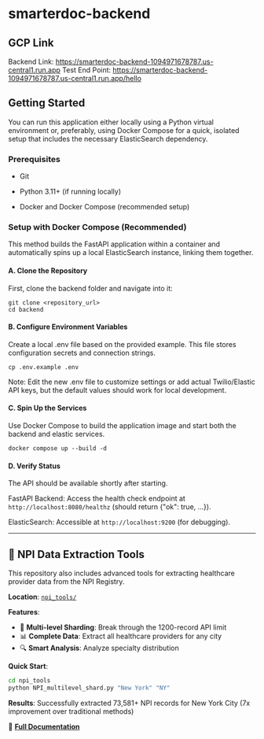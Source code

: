 # smarterdoc-backend

## GCP Link
Backend Link: https://smarterdoc-backend-1094971678787.us-central1.run.app
Test End Point: https://smarterdoc-backend-1094971678787.us-central1.run.app/hello

## Getting Started

You can run this application either locally using a Python virtual environment or, preferably, using Docker Compose for a quick, isolated setup that includes the necessary ElasticSearch dependency.

### Prerequisites

- Git

- Python 3.11+ (if running locally)

- Docker and Docker Compose (recommended setup)

### Setup with Docker Compose (Recommended)

This method builds the FastAPI application within a container and automatically spins up a local ElasticSearch instance, linking them together.

#### A. Clone the Repository

First, clone the backend folder and navigate into it:

```
git clone <repository_url>
cd backend
```

#### B. Configure Environment Variables

Create a local .env file based on the provided example. This file stores configuration secrets and connection strings.

```
cp .env.example .env
```

Note: Edit the new .env file to customize settings or add actual Twilio/Elastic API keys, but the default values should work for local development.

#### C. Spin Up the Services

Use Docker Compose to build the application image and start both the backend and elastic services.

```
docker compose up --build -d
```

#### D. Verify Status

The API should be available shortly after starting.

FastAPI Backend: Access the health check endpoint at `http://localhost:8080/healthz` (should return {"ok": true, ...}).

ElasticSearch: Accessible at `http://localhost:9200` (for debugging).

---

## 🏥 NPI Data Extraction Tools

This repository also includes advanced tools for extracting healthcare provider data from the NPI Registry.

**Location**: [`npi_tools/`](./npi_tools/)

**Features**:
- 🚀 **Multi-level Sharding**: Break through the 1200-record API limit
- 📊 **Complete Data**: Extract all healthcare providers for any city
- 🔍 **Smart Analysis**: Analyze specialty distribution

**Quick Start**:
```bash
cd npi_tools
python NPI_multilevel_shard.py "New York" "NY"
```

**Results**: Successfully extracted 73,581+ NPI records for New York City (7x improvement over traditional methods)

📖 **[Full Documentation](./npi_tools/README.md)**
